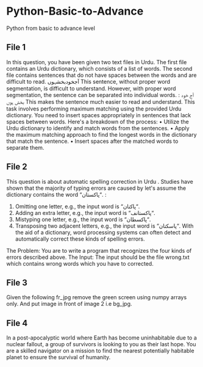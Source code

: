 # Python-Basic-to-Advance
Python from basic to advance level


## File 1

In this question, you have been given two text files in Urdu. The first file contains an Urdu dictionary, which consists of a list of words. 
The second file contains sentences that do not have spaces between the words and are difficult to read.
 آجخودبخشہوں
This sentence, without proper word segmentation, is difficult to understand. However, with proper word segmentation, the sentence can be separated into individual words. :
 آج خود بخش ہوں
This makes the sentence much easier to read and understand.
This task involves performing maximum matching using the provided Urdu dictionary. 
You need to insert spaces appropriately in sentences that lack spaces between words. 
Here's a breakdown of the process:
• Utilize the Urdu dictionary to identify and match words from the sentences.
• Apply the maximum matching approach to find the longest words in the dictionary that match the sentence.
• Insert spaces after the matched words to separate them.

## File 2
This question is about automatic spelling correction in Urdu . 
Studies have shown that the majority of typing errors are caused by let's assume the dictionary contains the word “پاکستان“. :
1. Omitting one letter, e.g., the input word is “پاکتان“.
2. Adding an extra letter, e.g., the input word is “پاکستانف“.
3. Mistyping one letter, e.g., the input word is “پاکسطان“.
4. Transposing two adjacent letters, e.g., the input word is “پاسکتان“.
With the aid of a dictionary, word processing systems can often detect and automatically correct these kinds
of spelling errors.

The Problem:
You are to write a program that recognizes the four kinds of errors described above.
The Input:
The input should be the file wrong.txt which contains wrong words which you have to corrected.

## File 3
Given the following fr_jpg remove the green screen using numpy arrays only. And put image in front of image 2 i.e bg_jpg.

## File 4
In a post-apocalyptic world where Earth has become uninhabitable due to a nuclear fallout, a group of survivors is looking to you as their last hope. You are a skilled navigator on a mission to find the nearest potentially habitable planet to ensure the survival of humanity.